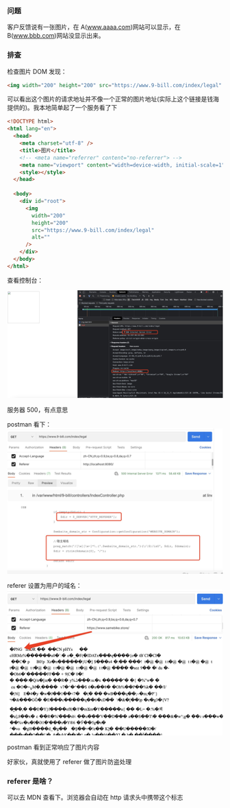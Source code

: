 ### 问题

客户反馈说有一张图片，在 A(www.aaaa.com)网站可以显示，在B(www.bbb.com)网站没显示出来。

### 排查

检查图片 DOM 发现：

```html
<img width="200" height="200" src="https://www.9-bill.com/index/legal" />
```

可以看出这个图片的请求地址并不像一个正常的图片地址(实际上这个链接是钱海提供的)。我本地简单起了一个服务看了下

```html
<!DOCTYPE html>
<html lang="en">
  <head>
    <meta charset="utf-8" />
    <title>图片</title>
    <!-- <meta name="referrer" content="no-referrer"> -->
    <meta name="viewport" content="width=device-width, initial-scale=1" />
    <style></style>
  </head>

  <body>
    <div id="root">
      <img
        width="200"
        height="200"
        src="https://www.9-bill.com/index/legal"
        alt=""
      />
    </div>
  </body>
</html>
```

查看控制台：

![image](../../imgs/referer-01.jpg)

服务器 500，有点意思

postman 看下：
![image](../../imgs/referer-02.jpg)

referer 设置为用户的域名：
![image](../../imgs/referer.jpg)

postman 看到正常响应了图片内容

好家伙，真就使用了 referer 做了图片防盗处理

### referer 是啥？

可以去 MDN 查看下。浏览器会自动在 http 请求头中携带这个标志
